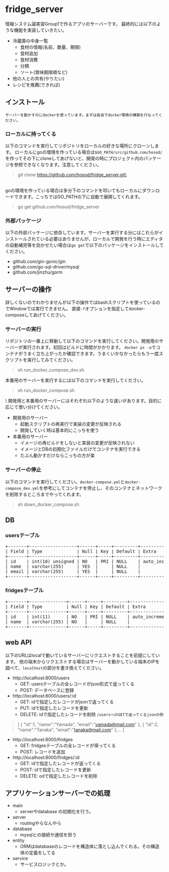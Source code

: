 # fridge_server
情報システム論実習Group1で作るアプリのサーバーです。
最終的には以下のような機能を実装していきたい。

- 冷蔵庫の中身一覧
    - 食材の情報(名前、数量、期限)
    - 食材追加
    - 食材消費
    - 分類
    - ソート(賞味期限順など)
- 他の人との共有(やりたい)
- レシピを推薦(できれば)
## インストール
`サーバーを動かすのにdockerを使っています。まずは各自でdocker環境の構築を行なってください。`

### ローカルに持ってくる
以下のコマンドを実行してリポジトリをローカルの好きな場所にクローンします。
ローカルにgoの環境を作っている場合は`$GO_PATH/src/github.com/hosod/`を作ってその下にcloneしてあげないと、開発の時にプロジェクト内のパッケージを参照できなくなります。注意してください。
> git clone https://github.com/hosod/fridge_server.git\

\
goの環境を作っている場合は多分下のコマンドを叩いてもローカルにダウンロードできます。こっちではGO_PATHの下に自動で展開してくれます。
>go get github.com/hosod/fridge_server

### 外部パッケージ
以下の外部パッケージに依存しています。サーバーを実行する分にはこれらがインストールされている必要はありませんが、ローカルで開発を行う時にエディタの自動補完等を効かせたい場合は`go get`で以下のパッケージをインストールしてください。
- github.com/gin-gonic/gin
- github.com/go-sql-driver/mysql
- github.com/jinzhu/gorm

## サーバーの操作
詳しくないのでわかりませんが以下の操作ではbashスクリプトを使っているのでWindowでは実行できません。
直接`-f`オプションを指定してdocker-composeしてあげてください。
### サーバーの実行
リポジトリの一番上に移動して以下のコマンドを実行してください。開発用のサーバーが実行されます。初回はビルドに時間がかかります。
`docker ps -a`でコンテナがうまく立ち上がったか確認できます。うまくいかなかったらもう一度スクリプトを実行してみてください。
> sh run_docker_compose_dev.sh

本番用のサーバーを実行するには以下のコマンドを実行してください。
> sh run_docker_compose.sh

\\
開発用と本番用のサーバーにはそれぞれ以下のような違いがあります。目的に応じて使い分けてください。
- 開発用のサーバー
    - 起動スクリプトの再実行で実装の変更が反映される
    - 開発していく時は基本的にこっちを使う
- 本番用のサーバー
    - イメージの再ビルドをしないと実装の変更が反映されない
    - イメージとDBの初期化ファイルだけでコンテナを実行できる
    - たぶん動かすだけならこっちの方が楽


### サーバーの停止
以下のコマンドを実行してください。`docker-compose.yml`と`docker-compose_dev.yml`を参考にしてコンテナを停止し、そのコンテナとネットワークを削除するところまでやってくれます。
> sh down_docker_compose.sh

## DB
### usersテーブル
<pre>
+-------+------------------+------+-----+---------+----------------+
| Field | Type             | Null | Key | Default | Extra          |
+-------+------------------+------+-----+---------+----------------+
| id    | int(10) unsigned | NO   | PRI | NULL    | auto_increment |
| name  | varchar(255)     | YES  |     | NULL    |                |
| email | varchar(255)     | YES  |     | NULL    |                |
+-------+------------------+------+-----+---------+----------------+
</pre>
### fridgesテーブル
<pre>
+-------+--------------+------+-----+---------+----------------+
| Field | Type         | Null | Key | Default | Extra          |
+-------+--------------+------+-----+---------+----------------+
| id    | int(11)      | NO   | PRI | NULL    | auto_increment |
| name  | varchar(255) | NO   |     | NULL    |                |
+-------+--------------+------+-----+---------+----------------+
</pre>

## web API

以下のURLはlocalで動いているサーバーにリクエストすることを前提にしています。
他の端末からリクエストする場合はサーバーを動かしている端末のIPを調べて、`localhost`の部分を書き換えてください。
- http://localhost:8000/users 
    - GET: usersテーブルの全レコードがjson形式で返ってくる
    - POST: データベースに登録
- http://localhost:8000/users/:id
    - GET: idで指定したレコードがjsonで返ってくる
    - PUT: idで指定したレコードを更新
    - DELETE: idで指定したレコードを削除
`/usersへのGETで返ってくるjsonの例`
>[
>    {
>        "id":1,
>        "name":"Yamada",
>        "email":"yamada@mail.com"
>    },
>    {
>        "id":2,
>        "name":"Tanaka",
>        "email":"tanaka@mail.com"
>    },...
>]
- http://localhost:8000/fridges
    - GET: fridgesテーブルの全レコードが帰ってくる
    - POST: レコードを追加
- http://localhost:8000/fridges/:id
    - GET: idで指定したレコードが返ってくる
    - POST: idで指定したレコードを更新
    - DELETE: odで指定したレコードを削除

## アプリケーションサーバーでの処理
- main
    - serverやdatabase の初期化を行う。
- server
    - routingやらなんやら
- database
    - mysqlとの接続や通信を担う
- entity
    - ORMはdatabaseのレコードを構造体に落とし込んでくれる。その構造体の定義をしてる
- service
    - サービスロジックとか。



